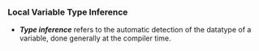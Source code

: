 ### Local Variable Type Inference
* ***Type inference*** refers to the automatic detection of the datatype of a variable, done generally at the compiler time.